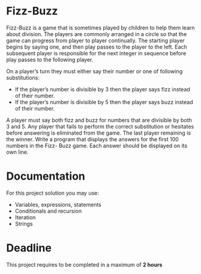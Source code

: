 # Fizz-Buzz

Fizz-Buzz is a game that is sometimes played by children to help them learn about division. 
The players are commonly arranged in a circle so that the game can progress from player to player continually. 
The starting player begins by saying one, and then play passes to the player to the left. 
Each subsequent player is responsible for the next integer in sequence before play passes to the following player. 

On a player’s
turn they must either say their number or one of following substitutions:
- If the player’s number is divisible by 3 then the player says fizz instead of their number.
- If the player’s number is divisible by 5 then the player says buzz instead of their number.

A player must say both fizz and buzz for numbers that are divisible by both 3 and 5. 
Any player that fails to perform the correct substitution or hesitates before answering is eliminated from the game. 
The last player remaining is the winner.
Write a program that displays the answers for the first 100 numbers in the Fizz- Buzz game. Each answer should be displayed on its own line.


# Documentation

For this project solution you may use:

- Variables, expressions, statements
- Conditionals and recursion
- Iteration
- Strings

# Deadline

This project requires to be completed in a maximum of **2 hours**
